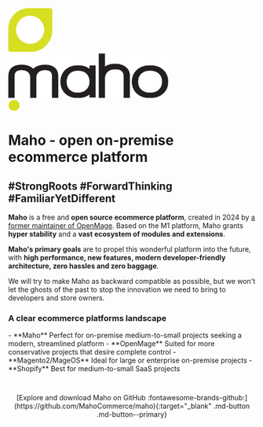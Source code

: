 <div class="logo">
    <div class="lp">
        <div class="lp1"><img alt="" src="assets/maho-symbol.svg" width="90" height="89"></div>
        <div class="lp2"><img alt="" src="assets/maho-logo-only-name.svg" width="326" height="91"></div>
        <div class="lp3"><img alt="" src="assets/maho-logo-dot.svg" width="24" height="24"></div>
    </div>
</div>

<h1 id="homeh1"><span>Maho - </span>open on-premise ecommerce platform</h1>
<h2 id="homeh2">#StrongRoots #ForwardThinking #FamiliarYetDifferent</h2>

**Maho** is a free and **open source ecommerce platform**, created in 2024 by
[a former maintainer of OpenMage](https://fabrizioballiano.com).
Based on the M1 platform, Maho grants **hyper stability** and a **vast ecosystem of 
modules and extensions**.

**Maho's primary goals** are to propel this wonderful platform into the future, with **high performance,
new features, modern developer-friendly architecture, zero hassles and zero baggage**.

We will try to make Maho as backward compatible as possible, but we won't let the ghosts of the
past to stop the innovation we need to bring to developers and store owners.

### A clear ecommerce platforms landscape

<div class="grid cards" markdown>
- **Maho**  
  Perfect for on-premise medium-to-small projects seeking a modern, streamlined platform
- **OpenMage**  
  Suited for more conservative projects that desire complete control
- **Magento2/MageOS**  
  Ideal for large or enterprise on-premise projects
- **Shopify**  
  Best for medium-to-small SaaS projects
</div>

<p markdown style="text-align: center;margin-top: 3em">
[Explore and download Maho on GitHub :fontawesome-brands-github:](https://github.com/MahoCommerce/maho){:target="_blank" .md-button .md-button--primary}
</p>